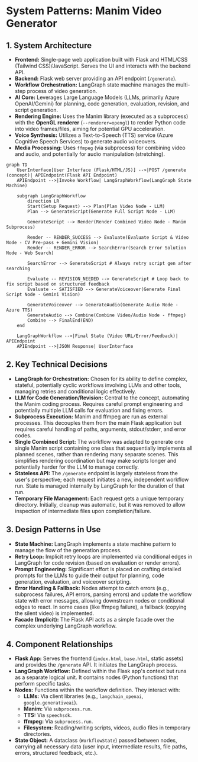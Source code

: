# System Patterns: Manim Video Generator

## 1. System Architecture

- **Frontend:** Single-page web application built with Flask and HTML/CSS (Tailwind CSS)/JavaScript. Serves the UI and interacts with the backend API.
- **Backend:** Flask web server providing an API endpoint (`/generate`).
- **Workflow Orchestration:** LangGraph state machine manages the multi-step process of video generation.
- **AI Core:** Leverages Large Language Models (LLMs, primarily Azure OpenAI/Gemini) for planning, code generation, evaluation, revision, and script generation.
- **Rendering Engine:** Uses the Manim library (executed as a subprocess) with the **OpenGL renderer** (`--renderer=opengl`) to render Python code into video frames/files, aiming for potential GPU acceleration.
- **Voice Synthesis:** Utilizes a Text-to-Speech (TTS) service (Azure Cognitive Speech Services) to generate audio voiceovers.
- **Media Processing:** Uses `ffmpeg` (via subprocess) for combining video and audio, and potentially for audio manipulation (stretching).

```mermaid
graph TD
    UserInterface[User Interface (Flask/HTML/JS)] -->|POST /generate (concept)| APIEndpoint(Flask API Endpoint)
    APIEndpoint -->|Invoke Workflow| LangGraphWorkflow(LangGraph State Machine)

    subgraph LangGraphWorkflow
        direction LR
        Start(Setup Request) --> Plan(Plan Video Node - LLM)
        Plan --> GenerateScript(Generate Full Script Node - LLM)
        
        GenerateScript --> Render(Render Combined Video Node - Manim Subprocess)
        
        Render -- RENDER_SUCCESS --> Evaluate(Evaluate Script & Video Node - CV Pre-pass + Gemini Vision)
        Render -- RENDER_ERROR --> SearchError(Search Error Solution Node - Web Search)
        
        SearchError --> GenerateScript # Always retry script gen after searching
        
        Evaluate -- REVISION_NEEDED --> GenerateScript # Loop back to fix script based on structured feedback
        Evaluate -- SATISFIED --> GenerateVoiceover(Generate Final Script Node - Gemini Vision)
        
        GenerateVoiceover --> GenerateAudio(Generate Audio Node - Azure TTS)
        GenerateAudio --> Combine(Combine Video/Audio Node - ffmpeg)
        Combine --> FinalEnd(END)
    end

    LangGraphWorkflow -->|Final State (Video URL/Error/Feedback)| APIEndpoint
    APIEndpoint -->|JSON Response| UserInterface
```

## 2. Key Technical Decisions

- **LangGraph for Orchestration:** Chosen for its ability to define complex, stateful, potentially cyclic workflows involving LLMs and other tools, managing retries and conditional logic effectively.
- **LLM for Code Generation/Revision:** Central to the concept, automating the Manim coding process. Requires careful prompt engineering and potentially multiple LLM calls for evaluation and fixing errors.
- **Subprocess Execution:** Manim and ffmpeg are run as external processes. This decouples them from the main Flask application but requires careful handling of paths, arguments, stdout/stderr, and error codes.
- **Single Combined Script:** The workflow was adapted to generate one single Manim script containing one class that sequentially implements all planned scenes, rather than rendering many separate scenes. This simplifies rendering coordination but may make scripts longer and potentially harder for the LLM to manage correctly.
- **Stateless API:** The `/generate` endpoint is largely stateless from the user's perspective; each request initiates a new, independent workflow run. State is managed internally by LangGraph for the duration of that run.
- **Temporary File Management:** Each request gets a unique temporary directory. Initially, cleanup was automatic, but it was removed to allow inspection of intermediate files upon completion/failure.

## 3. Design Patterns in Use

- **State Machine:** LangGraph implements a state machine pattern to manage the flow of the generation process.
- **Retry Loop:** Implicit retry loops are implemented via conditional edges in LangGraph for code revision (based on evaluation or render errors).
- **Prompt Engineering:** Significant effort is placed on crafting detailed prompts for the LLMs to guide their output for planning, code generation, evaluation, and voiceover scripting.
- **Error Handling & Fallback:** Nodes attempt to catch errors (e.g., subprocess failures, API errors, parsing errors) and update the workflow state with error messages, allowing downstream nodes or conditional edges to react. In some cases (like ffmpeg failure), a fallback (copying the silent video) is implemented.
- **Facade (Implicit):** The Flask API acts as a simple facade over the complex underlying LangGraph workflow.

## 4. Component Relationships

- **Flask App:** Serves the frontend (`index.html`, `base.html`, static assets) and provides the `/generate` API. It initiates the LangGraph process.
- **LangGraph Workflow:** Defined within the Flask app's context but runs as a separate logical unit. It contains nodes (Python functions) that perform specific tasks.
- **Nodes:** Functions within the workflow definition. They interact with:
    - **LLMs:** Via client libraries (e.g., `langchain_openai`, `google.generativeai`).
    - **Manim:** Via `subprocess.run`.
    - **TTS:** Via `speechsdk`.
    - **ffmpeg:** Via `subprocess.run`.
    - **Filesystem:** Reading/writing scripts, videos, audio files in temporary directories.
- **State Object:** A dataclass (`WorkflowState`) passed between nodes, carrying all necessary data (user input, intermediate results, file paths, errors, structured feedback, etc.).
